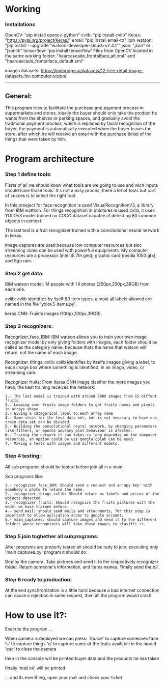 # Working

### Installations

OpenCV: "pip install opencv-python"
cvlib: "pip install cvlib"
Keras: "https://pypi.org/project/Keras/"
email: "pip install email-to"
ibm_watson: "pip install --upgrade "watson-developer-cloud>=2.4.1""
json: "json" or "jsonlib"
tensorflow: 'pip install tensorflow'
Files from OpenCV located in the same working folder: "haarcascade_frontalface_alt.xml" and "haarcascade_frontalface_default.xml"

images datasets: https://lionbridge.ai/datasets/12-free-retail-image-datasets-for-computer-vision/

--------------------------------------------------------------------------------------------------------------------------------------------------------------------------------------------------------------------------------------------------------------------------------------------

## General:

This program tries to facilitate the purchase and payment process in supermarkets and stores, ideally the buyer should only take the product he wants from the shelves or parking spaces, and gradually avoid the traditional payment process, which is replaced by facial recognition of the buyer, the payment is automatically executed when the buyer leaves the store, after which he will receive an email with the purchase ticket of the things that were taken by him. 

# Program architecture

### Step 1 define tools:

Fisrts of all we should know what tools are we going to use and wich inputs should have those tools.
It´s not a easy proces, there a lot of tools but part of succes is to select the right tool.

In this proeject for face recognition is used VisualRecognitionV3, a library from IBM wattson.
For things recognition in phictures is used cvlib, it uses YOLOv3 model trained on COCO dataset capable of detecting 80 common objects in context.

The last tool is a fruit recognizer trained with a convolutional neural network in keras.

Image captures are used because low computer resources but also streeming video can be used with powerfull equipments.
My computer resources are a processor (intel i5 7th gen), graphic card (nvidia 1050 gtx), and 8gb ram.

### Step 2 get data:

IBM watson model: 14 people with 14 photos (250px,250px,3RGB) from each one.

cvlib: cvlib identifies by itself 80 item types, almost all labels allowed are named in the file 'yolov3_items.py'.

keras CNN: Fruists images (100px,100px,3RGB).

### Step 3 recognizers: 

Recognizer_face_IBM: IBM watson allows you to train your own image recognizer model by only giving folders with images, each folder should be called as the category name, because thats the name that watson will return, not the name of each image.

Recognizer_things_cvlib: cvlib identifies by itselfs images giving a label, to each image box where something is identified, in an image, video, or streaming cam.

Recognizer fruits: From Keras CNN image clasifier the more images you have, the best training receives the network:
    
    1.- The last model is trained with around 7000 images from 15 diffent fruits
    2.- Looping over fruits image folders to get fruits names and pixels in arrays shape
    3.- Giving a categorical label to each array name
    4.- Same steps for the test data set, but is not necesary to have one, train data set can be divided.
    5.- Building the convolutional neural network, by changing parameters like filters, or epochs acuracy plot behaviour is afected.
    6.- Trainig the network it can takes so long dependig on the computer resources, an option could be use google colab can be used.
    7.- Making a tests with images and different models.

### Step 4 testing:

All sub programs should be tested before join all in a main.

Sub programs like:

    1.- recognizer_face_IBM: Should send a request and an'apy key' with somebody´s photo to return the name.
    2.- recognizer_things_cvlib: Should return us labels and prices of the objects detected.
    3.- recognizer fruits: Should recognize the fruits pictures with the model we have trained before.
    4.- send_mail: should send mails and attachments, for this step is important to allow aplication acces to google account.
    5.- main_captures: should capture images and send it to the different folders where recognizers will take those images to clasiffi it.  

### Step 5 join toghether all subprograms:

After programs are properly tested all should be rady to join, executing only 'main captures.py' program it should do:

Deploy the camera.
Take pictures and send it to the respectively recognizer folder.
Return someone's information, and items names.
Finally send the bill.

### Step 6 ready to production:

At the end synchronization is a little hard because a bad internet connection can cause a rejection in some request, then all the program would crash.

# How to use it?:

Execute the program ...

When camera is deployed we can press:
'Space' to capture someones face.
's' to capture things
'q' to capture some of the fruits available in the model
'esc' to close the camera

then in the console will be printed buyer data and the products he has taken

finally 'mail ok' will be printed

... and its everithing, open your mail and check your ticket


